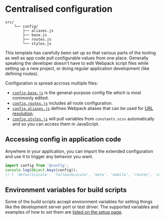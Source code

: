 
# Centralised configuration

```
src/
	└── config/
		├── aliases.js
		├── base.js
		├── routes.js
		└── styles.js
```

This template has carefully been set up so that various parts of the tooling as well as app code pull configurable values from one place. Generally speaking the developer doesn't have to edit Webpack script files while setting up a new project, or doing regular application development (like defining routes).

Configuration is spread accross multiple files:

- [`config.base.js`](https://github.com/Eiskis/bellevue/blob/master/src/config/config.base.js) is the general-purpose config file which is most commonly edited.
- [`config.routes.js`](https://github.com/Eiskis/bellevue/blob/master/src/config/config.routes.js) includes all route configuration.
- [`config.aliases.js`](https://github.com/Eiskis/bellevue/blob/master/src/config/config.aliases.js) defines Webpack aliases that can be used for [URL resolution](../tooling/urls.md).
- [`config.styles.js`](https://github.com/Eiskis/bellevue/blob/master/src/config/config.styles.js) will pull variables from `constants.scss` automatically and so you can access them in JavaScript.

## Accessing config in application code

Anywhere in your application, you can import the extended configuration and use it to trigger any behavior you want.

```js
import config from '@config';
console.log(Object.keys(config));
// [ 'defaultLocale', 'fallbackLocale', 'meta', 'mobile', 'routes', 'styles', ... ]
```

## Environment variables for build scripts

Some of the build scripts accept environment variables for setting things like the development server port or test driver. The supported variables and examples of how to set them are [listed on the setup page](../overview/setup.md).

